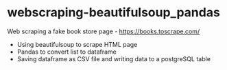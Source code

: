# webscraping-beautifulsoup_pandas

Web scraping a fake book store page - https://books.toscrape.com/

* Using beautifulsoup to scrape HTML page
* Pandas to convert list to dataframe
* Saving dataframe as CSV file and writing data to a postgreSQL table
